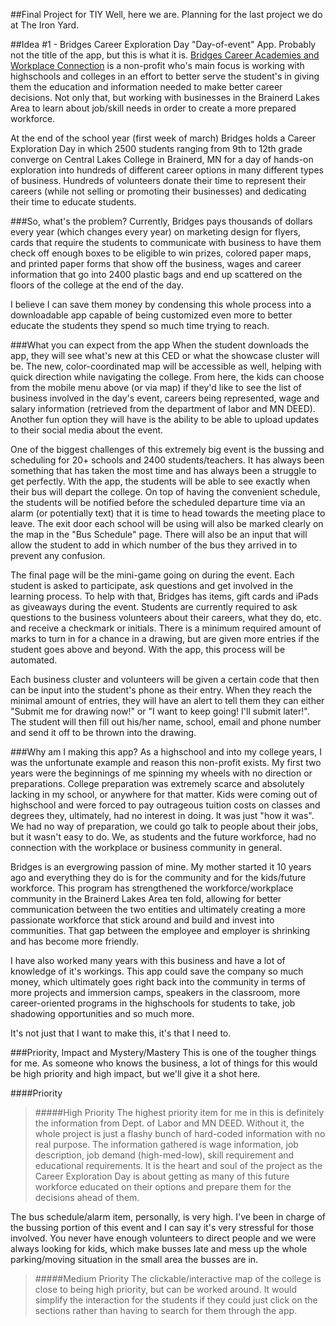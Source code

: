 ##Final Project for TIY
Well, here we are. Planning for the last project we do at The Iron Yard.

##Idea #1 - Bridges Career Exploration Day "Day-of-event" App.
Probably not the title of the app, but this is what it is. [Bridges Career Academies and Workplace Connection](http://www.bridgesconnection.org) is a non-profit who's main focus is working with highschools and colleges in an effort to better serve the student's in giving them the education and information needed to make better career decisions. Not only that, but working with businesses in the Brainerd Lakes Area to learn about job/skill needs in order to create a more prepared workforce.

At the end of the school year (first week of march) Bridges holds a Career Exploration Day in which 2500 students ranging from 9th to 12th grade converge on Central Lakes College in Brainerd, MN for a day of hands-on exploration into hundreds of different career options in many different types of business. Hundreds of volunteers donate their time to represent their careers (while not selling or promoting their businesses) and dedicating their time to educate students.

###So, what's the problem?
Currently, Bridges pays thousands of dollars every year (which changes every year) on marketing design for flyers, cards that require the students to communicate with business to have them check off enough boxes to be eligible to win prizes, colored paper maps, and printed paper forms that show off the business, wages and career information that go into 2400 plastic bags and end up scattered on the floors of the college at the end of the day. 

I believe I can save them money by condensing this whole process into a downloadable app capable of being customized even more to better educate the students they spend so much time trying to reach.

###What you can expect from the app
When the student downloads the app, they will see what's new at this CED or what the showcase cluster will be. The new, color-coordinated map will be accessible as well, helping with quick direction while navigating the college. From here, the kids can choose from the mobile menu above (or via map) if they'd like to see the list of business involved in the day's event, careers being represented, wage and salary information (retrieved from the department of labor and MN DEED). Another fun option they will have is the ability to be able to upload updates to their social media about the event.

One of the biggest challenges of this extremely big event is the bussing and scheduling for 20+ schools and 2400 students/teachers. It has always been something that has taken the most time and has always been a struggle to get perfectly. With the app, the students will be able to see exactly when their bus will depart the college. On top of having the convenient schedule, the students will be notified before the scheduled departure time via an alarm (or potentially text) that it is time to head towards the meeting place to leave. The exit door each school will be using will also be marked clearly on the map in the "Bus Schedule" page. There will also be an input that will allow the student to add in which number of the bus they arrived in to prevent any confusion.

The final page will be the mini-game going on during the event. Each student is asked to participate, ask questions and get involved in the learning process. To help with that, Bridges has items, gift cards and iPads as giveaways during the event. Students are currently required to ask questions to the business volunteers about their careers, what they do, etc. and receive a checkmark or initials. There is a minimum required amount of marks to turn in for a chance in a drawing, but are given more entries if the student goes above and beyond. With the app, this process will be automated. 

Each business cluster and volunteers will be given a certain code that then can be input into the student's phone as their entry. When they reach the minimal amount of entries, they will have an alert to tell them they can either "Submit me for drawing now!" or "I want to keep going! I'll submit later!". The student will then fill out his/her name, school, email and phone number and send it off to be thrown into the drawing.


###Why am I making this app?
As a highschool and into my college years, I was the unfortunate example and reason this non-profit exists. My first two years were the beginnings of me spinning my wheels with no direction or preparations. College preparation was extremely scarce and absolutely lacking in my school, or anywhere for that matter. Kids were coming out of highschool and were forced to pay outrageous tuition costs on classes and degrees they, ultimately, had no interest in doing. It was just "how it was". We had no way of preparation, we could go talk to people about their jobs, but it wasn't easy to do. We, as students and the future workforce, had no connection with the workplace or business community in general.

Bridges is an evergrowing passion of mine. My mother started it 10 years ago and everything they do is for the community and for the kids/future workforce. This program has strengthened the workforce/workplace community in the Brainerd Lakes Area ten fold, allowing for better communication between the two entities and ultimately creating a more passionate workforce that stick around and build and invest into communities. That gap between the employee and employer is shrinking and has become more friendly.

I have also worked many years with this business and have a lot of knowledge of it's workings. This app could save the company so much money, which ultimately goes right back into the community in terms of more projects and immersion camps, speakers in the classroom, more career-oriented programs in the highschools for students to take, job shadowing opportunities and so much more.

It's not just that I want to make this, it's that I need to.

###Priority, Impact and Mystery/Mastery
This is one of the tougher things for me. As someone who knows the business, a lot of things for this would be high priority and high impact, but we'll give it a shot here.

####Priority
>#####High Priority
The highest priority item for me in this is definitely the information from Dept. of Labor and MN DEED. Without it, the whole project is just a flashy bunch of hard-coded information with no real purpose. The information gathered is wage information, job description, job demand (high-med-low), skill requirement and educational requirements. It is the heart and soul of the project as the Career Exploration Day is about getting as many of this future workforce educated on their options and prepare them for the decisions ahead of them.

The bus schedule/alarm item, personally, is very high. I've been in charge of the bussing portion of this event and I can say it's very stressful for those involved. You never have enough volunteers to direct people and we were always looking for kids, which make busses late and mess up the whole parking/moving situation in the small area the busses are in.

>#####Medium Priority
The clickable/interactive map of the college is close to being high priority, but can be worked around. It would simplify the interaction for the students if they could just click on the sections rather than having to search for them through the app.



